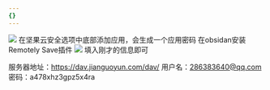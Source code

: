 ```yaml
---
{}
---
```


![](https://qhdtc.oss-cn-chengdu.aliyuncs.com/obsidian/20221121224255.png)
在坚果云安全选项中底部添加应用，会生成一个应用密码
在obsidan安装Remotely Save插件
![](https://qhdtc.oss-cn-chengdu.aliyuncs.com/obsidian/20221121224507.png)
填入刚才的信息即可

服务器地址：https://dav.jianguoyun.com/dav/
用户名：286383640@qq.com
密码：a478xhz3gpz5x4ra